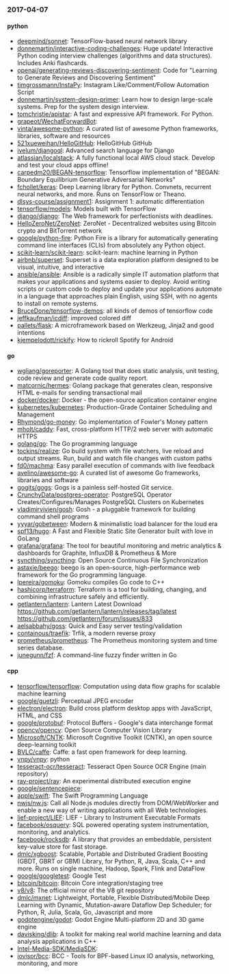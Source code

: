 ### 2017-04-07

#### python
* [deepmind/sonnet](https://github.com/deepmind/sonnet): TensorFlow-based neural network library
* [donnemartin/interactive-coding-challenges](https://github.com/donnemartin/interactive-coding-challenges): Huge update! Interactive Python coding interview challenges (algorithms and data structures). Includes Anki flashcards.
* [openai/generating-reviews-discovering-sentiment](https://github.com/openai/generating-reviews-discovering-sentiment): Code for "Learning to Generate Reviews and Discovering Sentiment"
* [timgrossmann/InstaPy](https://github.com/timgrossmann/InstaPy):  Instagram Like/Comment/Follow Automation Script
* [donnemartin/system-design-primer](https://github.com/donnemartin/system-design-primer): Learn how to design large-scale systems. Prep for the system design interview.
* [tomchristie/apistar](https://github.com/tomchristie/apistar): A fast and expressive API framework. For Python. 
* [grapeot/WechatForwardBot](https://github.com/grapeot/WechatForwardBot): 
* [vinta/awesome-python](https://github.com/vinta/awesome-python): A curated list of awesome Python frameworks, libraries, software and resources
* [521xueweihan/HelloGitHub](https://github.com/521xueweihan/HelloGitHub): HelloGitHub   GitHub 
* [ivelum/djangoql](https://github.com/ivelum/djangoql): Advanced search language for Django
* [atlassian/localstack](https://github.com/atlassian/localstack): A fully functional local AWS cloud stack. Develop and test your cloud apps offline!
* [carpedm20/BEGAN-tensorflow](https://github.com/carpedm20/BEGAN-tensorflow): Tensorflow implementation of "BEGAN: Boundary Equilibrium Generative Adversarial Networks"
* [fchollet/keras](https://github.com/fchollet/keras): Deep Learning library for Python. Convnets, recurrent neural networks, and more. Runs on TensorFlow or Theano.
* [dlsys-course/assignment1](https://github.com/dlsys-course/assignment1): Assignment 1: automatic differentiation
* [tensorflow/models](https://github.com/tensorflow/models): Models built with TensorFlow
* [django/django](https://github.com/django/django): The Web framework for perfectionists with deadlines.
* [HelloZeroNet/ZeroNet](https://github.com/HelloZeroNet/ZeroNet): ZeroNet - Decentralized websites using Bitcoin crypto and BitTorrent network
* [google/python-fire](https://github.com/google/python-fire): Python Fire is a library for automatically generating command line interfaces (CLIs) from absolutely any Python object.
* [scikit-learn/scikit-learn](https://github.com/scikit-learn/scikit-learn): scikit-learn: machine learning in Python
* [airbnb/superset](https://github.com/airbnb/superset): Superset is a data exploration platform designed to be visual, intuitive, and interactive
* [ansible/ansible](https://github.com/ansible/ansible): Ansible is a radically simple IT automation platform that makes your applications and systems easier to deploy. Avoid writing scripts or custom code to deploy and update your applications automate in a language that approaches plain English, using SSH, with no agents to install on remote systems.
* [BruceDone/tensorflow-demos](https://github.com/BruceDone/tensorflow-demos): all kinds of demos of tensorflow code
* [jeffkaufman/icdiff](https://github.com/jeffkaufman/icdiff): improved colored diff
* [pallets/flask](https://github.com/pallets/flask): A microframework based on Werkzeug, Jinja2 and good intentions
* [kjempelodott/rickify](https://github.com/kjempelodott/rickify): How to rickroll Spotify for Android

#### go
* [wgliang/goreporter](https://github.com/wgliang/goreporter): A Golang tool that does static analysis, unit testing, code review and generate code quality report.
* [matcornic/hermes](https://github.com/matcornic/hermes): Golang package that generates clean, responsive HTML e-mails for sending transactional mail
* [docker/docker](https://github.com/docker/docker): Docker - the open-source application container engine
* [kubernetes/kubernetes](https://github.com/kubernetes/kubernetes): Production-Grade Container Scheduling and Management
* [Rhymond/go-money](https://github.com/Rhymond/go-money): Go implementation of Fowler's Money pattern
* [mholt/caddy](https://github.com/mholt/caddy): Fast, cross-platform HTTP/2 web server with automatic HTTPS
* [golang/go](https://github.com/golang/go): The Go programming language
* [tockins/realize](https://github.com/tockins/realize): Go build system with file watchers, live reload and output streams. Run, build and watch file changes with custom paths
* [fd0/machma](https://github.com/fd0/machma): Easy parallel execution of commands with live feedback
* [avelino/awesome-go](https://github.com/avelino/awesome-go): A curated list of awesome Go frameworks, libraries and software
* [gogits/gogs](https://github.com/gogits/gogs): Gogs is a painless self-hosted Git service.
* [CrunchyData/postgres-operator](https://github.com/CrunchyData/postgres-operator): PostgreSQL Operator Creates/Configures/Manages PostgreSQL Clusters on Kubernetes
* [vladimirvivien/gosh](https://github.com/vladimirvivien/gosh): Gosh - a pluggable framework for building command shell programs
* [yyyar/gobetween](https://github.com/yyyar/gobetween):  Modern & minimalistic load balancer for the loud era
* [spf13/hugo](https://github.com/spf13/hugo): A Fast and Flexible Static Site Generator built with love in GoLang
* [grafana/grafana](https://github.com/grafana/grafana): The tool for beautiful monitoring and metric analytics & dashboards for Graphite, InfluxDB & Prometheus & More
* [syncthing/syncthing](https://github.com/syncthing/syncthing): Open Source Continuous File Synchronization
* [astaxie/beego](https://github.com/astaxie/beego): beego is an open-source, high-performance web framework for the Go programming language.
* [lpereira/gomoku](https://github.com/lpereira/gomoku): Gomoku compiles Go code to C++
* [hashicorp/terraform](https://github.com/hashicorp/terraform): Terraform is a tool for building, changing, and combining infrastructure safely and efficiently.
* [getlantern/lantern](https://github.com/getlantern/lantern): Lantern Latest Download https://github.com/getlantern/lantern/releases/tag/latest  https://github.com/getlantern/forum/issues/833 
* [aelsabbahy/goss](https://github.com/aelsabbahy/goss): Quick and Easy server testing/validation
* [containous/traefik](https://github.com/containous/traefik): Trfik, a modern reverse proxy
* [prometheus/prometheus](https://github.com/prometheus/prometheus): The Prometheus monitoring system and time series database.
* [junegunn/fzf](https://github.com/junegunn/fzf):  A command-line fuzzy finder written in Go

#### cpp
* [tensorflow/tensorflow](https://github.com/tensorflow/tensorflow): Computation using data flow graphs for scalable machine learning
* [google/guetzli](https://github.com/google/guetzli): Perceptual JPEG encoder
* [electron/electron](https://github.com/electron/electron): Build cross platform desktop apps with JavaScript, HTML, and CSS
* [google/protobuf](https://github.com/google/protobuf): Protocol Buffers - Google's data interchange format
* [opencv/opencv](https://github.com/opencv/opencv): Open Source Computer Vision Library
* [Microsoft/CNTK](https://github.com/Microsoft/CNTK): Microsoft Cognitive Toolkit (CNTK), an open source deep-learning toolkit
* [BVLC/caffe](https://github.com/BVLC/caffe): Caffe: a fast open framework for deep learning.
* [vnpy/vnpy](https://github.com/vnpy/vnpy): python
* [tesseract-ocr/tesseract](https://github.com/tesseract-ocr/tesseract): Tesseract Open Source OCR Engine (main repository)
* [ray-project/ray](https://github.com/ray-project/ray): An experimental distributed execution engine
* [google/sentencepiece](https://github.com/google/sentencepiece): 
* [apple/swift](https://github.com/apple/swift): The Swift Programming Language
* [nwjs/nw.js](https://github.com/nwjs/nw.js): Call all Node.js modules directly from DOM/WebWorker and enable a new way of writing applications with all Web technologies.
* [lief-project/LIEF](https://github.com/lief-project/LIEF): LIEF - Library to Instrument Executable Formats
* [facebook/osquery](https://github.com/facebook/osquery): SQL powered operating system instrumentation, monitoring, and analytics.
* [facebook/rocksdb](https://github.com/facebook/rocksdb): A library that provides an embeddable, persistent key-value store for fast storage.
* [dmlc/xgboost](https://github.com/dmlc/xgboost): Scalable, Portable and Distributed Gradient Boosting (GBDT, GBRT or GBM) Library, for Python, R, Java, Scala, C++ and more. Runs on single machine, Hadoop, Spark, Flink and DataFlow
* [google/googletest](https://github.com/google/googletest): Google Test
* [bitcoin/bitcoin](https://github.com/bitcoin/bitcoin): Bitcoin Core integration/staging tree
* [v8/v8](https://github.com/v8/v8): The official mirror of the V8 git repository
* [dmlc/mxnet](https://github.com/dmlc/mxnet): Lightweight, Portable, Flexible Distributed/Mobile Deep Learning with Dynamic, Mutation-aware Dataflow Dep Scheduler; for Python, R, Julia, Scala, Go, Javascript and more
* [godotengine/godot](https://github.com/godotengine/godot): Godot Engine  Multi-platform 2D and 3D game engine
* [davisking/dlib](https://github.com/davisking/dlib): A toolkit for making real world machine learning and data analysis applications in C++
* [Intel-Media-SDK/MediaSDK](https://github.com/Intel-Media-SDK/MediaSDK): 
* [iovisor/bcc](https://github.com/iovisor/bcc): BCC - Tools for BPF-based Linux IO analysis, networking, monitoring, and more
